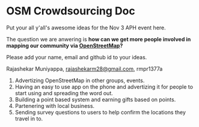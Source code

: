 # OSM Crowdsourcing Doc  

Put your all y'all's awesome ideas for the Nov 3 APH event here.  

The question we are anwering is __how can we get more people involved in mapping our community via [OpenStreetMap](https://www.openstreetmap.org)?__    

Please add your name, email and github id to your ideas.

Rajashekar Muniyappa, rajashekarm28@gmail.com, rmpr1377a
1. Advertizing OpenStreetMap in other groups, events.
2. Having an easy to use app on the phone and advertizing it for people to start using and spreading the word out.
3. Building a point based system and earning gifts based on points.
4. Partenering with local business.
5. Sending survey questions to users to help confirm the locations they travel in to. 

